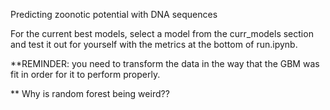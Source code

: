 Predicting zoonotic potential with DNA sequences

For the current best models, select a model from the curr_models section and test it out for yourself with the metrics at the bottom of run.ipynb.


**REMINDER: you need to transform the data in the way that the GBM was fit in order for it to perform properly. 


** Why is random forest being weird??
